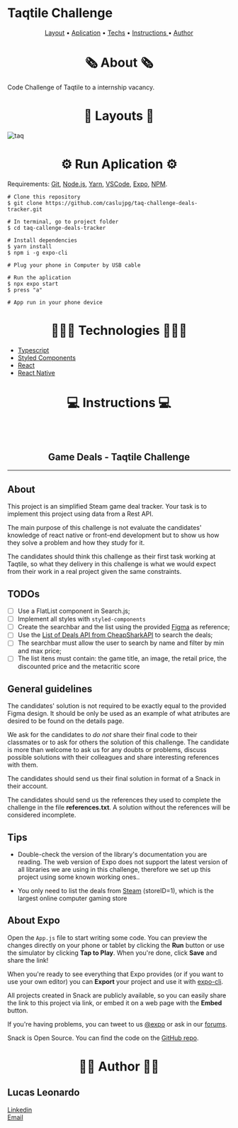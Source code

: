 # Taqtile Challenge
<p align="center"> <a href="#layout">Layout</a>  •  <a href="#aplication">Aplication</a>  • <a href="#techs">Techs</a> • <a href="#instructions"> Instructions </a> • <a href="#author">Author</a>

<h1 id="about" align="center">🗞️ About 🗞️</h1>

Code Challenge of Taqtile to a internship vacancy.

<h1 id="layout" align="center">🎨 Layouts 🎨</h1>

![taq](https://user-images.githubusercontent.com/61885918/203133241-940dc254-c273-411b-8b53-2f180d359fd9.png)
  
<h1 id="aplication" align="center">⚙️ Run Aplication ⚙️</h1>

Requirements:  [Git](https://git-scm.com/),  [Node.js](https://nodejs.org/en/),  [Yarn](https://yarnpkg.com/), [VSCode](https://code.visualstudio.com/), [Expo](https://docs.expo.dev/), [NPM](https://github.com/nvm-sh/nvm#installing-and-updating).

```
# Clone this repository
$ git clone https://github.com/caslujpg/taq-challenge-deals-tracker.git

# In terminal, go to project folder
$ cd taq-callenge-deals-tracker

# Install dependencies
$ yarn install
$ npm i -g expo-cli

# Plug your phone in Computer by USB cable

# Run the aplication
$ npx expo start
$ press "a"

# App run in your phone device
```

<h1 id="techs" align="center">👨🏻‍💻 Technologies 👨🏻‍💻</h1>

- [Typescript]()
- [Styled Components]()
- [React]()
- [React Native]()

<h1 id="instructions" align="center">💻 Instructions 💻</h1>
<br></br>

<h2 align="center">Game Deals - Taqtile Challenge</h2>
<hr/>

## About

This project is an simplified Steam game deal tracker. Your task is to implement this project using data from a Rest API.

The main purpose of this challenge is not evaluate the candidates' knowledge of react native or front-end development but to show us how they solve a problem and how they study for it.

The candidates should think this challenge as their first task working at Taqtile, so what they delivery in this challenge is what we would expect from their work in a real project given the same constraints.

## TODOs

- [ ] Use a FlatList component in Search.js;
- [ ] Implement all styles with `styled-components`
- [ ] Create the searchbar and the list using the provided [Figma](https://www.figma.com/file/r61jkxnhBrO5nUG7jyqX0O/cheapshark---steam-(Copy)) as reference;
- [ ] Use the [List of Deals API from CheapSharkAPI](https://apidocs.cheapshark.com/#b9b738bf-2916-2a13-e40d-d05bccdce2ba) to search the deals;
- [ ] The searchbar must allow the user to search by name and filter by min and max price;
- [ ] The list itens must contain: the game title, an image, the retail price, the discounted price and the metacritic score

## General guidelines

The candidates' solution is not required to be exactly equal to the provided Figma design. It should be only be used as an example of what atributes are desired to be found on the details page.

We ask for the candidates to *do not* share their final code to their classmates or to ask for others the solution of this challenge. The candidate is more than welcome to ask us for any doubts or problems, discuss possible solutions with their colleagues and share interesting references with them.

The candidates should send us their final solution in format of a Snack in their account. 

The candidates should send us the references they used to complete the challenge in the file **references.txt**. A solution without the references will be considered incomplete.

## Tips

- Double-check the version of the library's documentation you are reading. The web version of Expo does not support the latest version of all libraries we are using in this challenge, therefore we set up this project using some known working ones..

- You only need to list the deals from [Steam](https://store.steampowered.com/) (storeID=1), which is the largest online computer gaming store

## About Expo

Open the `App.js` file to start writing some code. You can preview the changes directly on your phone or tablet by clicking the **Run** button or use the simulator by clicking **Tap to Play**. When you're done, click **Save** and share the link!

When you're ready to see everything that Expo provides (or if you want to use your own editor) you can **Export** your project and use it with [expo-cli](https://docs.expo.io/versions/latest/introduction/installation.html).

All projects created in Snack are publicly available, so you can easily share the link to this project via link, or embed it on a web page with the **Embed** button.

If you're having problems, you can tweet to us [@expo](https://twitter.com/expo) or ask in our [forums](https://forums.expo.io).

Snack is Open Source. You can find the code on the [GitHub repo](https://github.com/expo/snack-web).

<h1 id="author" align="center">🧔🏻 Author 🧔🏻</h1>

<h2>Lucas Leonardo</h2>

[Linkedin](https://www.linkedin.com/in/caslujpg/)</br>
[Email](caslujpg@gmail.com)
